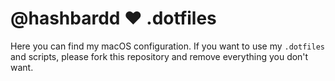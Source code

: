 # @hashbardd :heart: .dotfiles

Here you can find my macOS configuration. If you want to use my `.dotfiles` and scripts, please fork this repository and remove everything you don't want.
